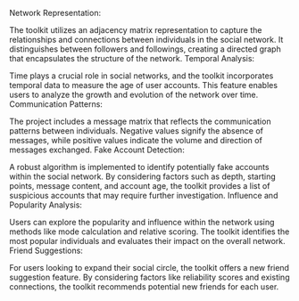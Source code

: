 Network Representation:

The toolkit utilizes an adjacency matrix representation to capture the relationships and connections between individuals in the social network. It distinguishes between followers and followings, creating a directed graph that encapsulates the structure of the network.
Temporal Analysis:

Time plays a crucial role in social networks, and the toolkit incorporates temporal data to measure the age of user accounts. This feature enables users to analyze the growth and evolution of the network over time.
Communication Patterns:

The project includes a message matrix that reflects the communication patterns between individuals. Negative values signify the absence of messages, while positive values indicate the volume and direction of messages exchanged.
Fake Account Detection:

A robust algorithm is implemented to identify potentially fake accounts within the social network. By considering factors such as depth, starting points, message content, and account age, the toolkit provides a list of suspicious accounts that may require further investigation.
Influence and Popularity Analysis:

Users can explore the popularity and influence within the network using methods like mode calculation and relative scoring. The toolkit identifies the most popular individuals and evaluates their impact on the overall network.
Friend Suggestions:

For users looking to expand their social circle, the toolkit offers a new friend suggestion feature. By considering factors like reliability scores and existing connections, the toolkit recommends potential new friends for each user.
